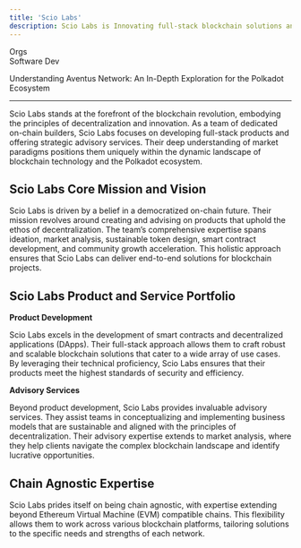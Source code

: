 ```yaml
---
title: 'Scio Labs'
description: Scio Labs is Innovating full-stack blockchain solutions and advisory services for a democratized on-chain future.
---
```

Orgs  
 Software Dev  


Understanding Aventus Network: An In-Depth Exploration for the Polkadot Ecosystem  

------------------------------------------------------------------------------------

Scio Labs stands at the forefront of the blockchain revolution, embodying the principles of decentralization and innovation. As a team of dedicated on-chain builders, Scio Labs focuses on developing full-stack products and offering strategic advisory services. Their deep understanding of market paradigms positions them uniquely within the dynamic landscape of blockchain technology and the Polkadot ecosystem.

## Scio Labs Core Mission and Vision

Scio Labs is driven by a belief in a democratized on-chain future. Their mission revolves around creating and advising on products that uphold the ethos of decentralization. The team’s comprehensive expertise spans ideation, market analysis, sustainable token design, smart contract development, and community growth acceleration. This holistic approach ensures that Scio Labs can deliver end-to-end solutions for blockchain projects.

## Scio Labs Product and Service Portfolio

**Product Development**

Scio Labs excels in the development of smart contracts and decentralized applications (DApps). Their full-stack approach allows them to craft robust and scalable blockchain solutions that cater to a wide array of use cases. By leveraging their technical proficiency, Scio Labs ensures that their products meet the highest standards of security and efficiency.

**Advisory Services**

Beyond product development, Scio Labs provides invaluable advisory services. They assist teams in conceptualizing and implementing business models that are sustainable and aligned with the principles of decentralization. Their advisory expertise extends to market analysis, where they help clients navigate the complex blockchain landscape and identify lucrative opportunities.

## Chain Agnostic Expertise

Scio Labs prides itself on being chain agnostic, with expertise extending beyond Ethereum Virtual Machine (EVM) compatible chains. This flexibility allows them to work across various blockchain platforms, tailoring solutions to the specific needs and strengths of each network.
